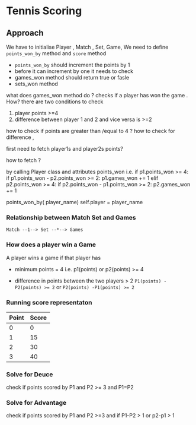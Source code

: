 # Tennis Scoring

## Approach

We have to initialise Player , Match , Set, Game, 
We need to define `points_won_by` method and `score` method

- `points_won_by` should increment the points by 1
- before it can increment by one it needs to check 
 - games_won method should return true or fasle
 - sets_won method

what does games_won method do ?
checks if a player has won the game . How?
there are two conditions to check

 1. player points >=4
 2. difference between player 1 and 2 and vice versa is >=2 

how to check if points are greater than /equal to 4 ?
how to check for difference , 

first need to fetch player1s and player2s points? 

how to fetch ?

 by calling Player class and attributes points_won i.e. 
 if p1.points_won >= 4:
    if p1.points_won - p2.points_won >= 2:
        p1.games_won += 1
 elif p2.points_won >= 4:
        if p2.points_won - p1.points_won >= 2:
            p2.games_won += 1


points_won_by( player_name)
 self.player = player_name

### Relationship between Match Set and Games

`Match --1--> Set --*--> Games`

### How does a player win a Game

A player wins a game if that player has

- minimum points = 4 i.e. p1(points) or p2(points) >= 4
  
- difference in points between the two players > 2 `P1(points) -P2(points) >= 2` or `P2(points) -P1(points) >= 2`

### Running score representaton

| Point | Score |
| ----- | ----- |
| 0     | 0     |
| 1     | 15    |
| 2     | 30    |
| 3     | 40    |

### Solve for Deuce

check if points scored by P1 and P2 >= 3 and P1=P2

### Solve for Advantage

check if points scored by P1 and P2 >=3 and if P1-P2 > 1 or p2-p1 > 1
